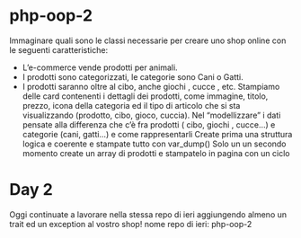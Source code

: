 # php-oop-2

Immaginare quali sono le classi necessarie per creare uno shop online con le seguenti caratteristiche:

- L’e-commerce vende prodotti per animali.
- I prodotti sono categorizzati, le categorie sono Cani o Gatti.
- I prodotti saranno oltre al cibo, anche giochi , cucce , etc.
  Stampiamo delle card contenenti i dettagli dei prodotti, come immagine, titolo, prezzo, icona della categoria ed il tipo di articolo che si sta visualizzando (prodotto, cibo, gioco, cuccia).
  Nel “modellizzare” i dati pensate alla differenza che c’è fra prodotti ( cibo, giochi , cucce…) e categorie (cani, gatti…) e come rappresentarli
  Create prima una struttura logica e coerente e stampate tutto con var_dump()
  Solo un un secondo momento create un array di prodotti e stampatelo in pagina con un ciclo

# Day 2
Oggi continuate a lavorare nella stessa repo di ieri aggiungendo almeno un trait ed un exception al vostro shop!
nome repo di ieri: php-oop-2
